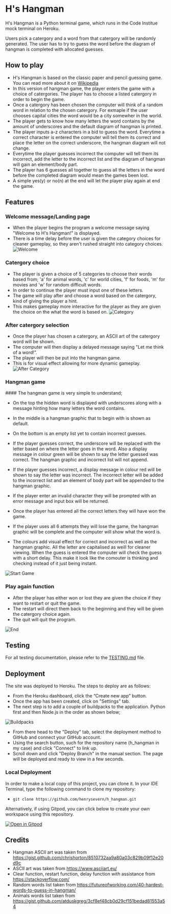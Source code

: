 # H's Hangman

H's Hangman is a Python terminal game, which runs in the Code Institue mock terminal on Heroku.

Users pick a catergory and a word from that catergory will be randomly generated. The user has to try to guess the word before the diagram of hangman is completed with allocated guesses.

## How to play 
- H's Hangman is based on the classic paper and pencil guessing game. You can read more about it on [Wikipedia](https://en.wikipedia.org/wiki/Hangman_(game))
- In this version of hangman game, the player enters the game with a choice of catergories. The player has to choose a listed catergory in order to begin the game.
- Once a catergory has been chosen the computer will think of a random word in relation to the chosen catergory. For exmaple if the user chooses capital cities the word would be a city somewher in the world.
- The player gets to know how many letters the word contains by the amount of underscores and the default diagram of hangman is printed.
- The player inputs a-z characters in a bid to guess the word. Everytime a correct character is entered the computer will tell them its correct and place the letter on the correct underscore, the hangman diagram will not change.
- Everytime the player guesses incorrect the computer will tell them its incorrect, add the letter to the incorrect list and the diagram of hangman will gain an element/body part.
- The player has 6 guesses all together to guess all the letters in the word before the completed diagram would mean the games been lost.
- A simple yes(y) or no(n) at the end will let the player play again at end the game.

## Features
### Welcome message/Landing page
- When the player begins the program a welcome message saying "Welcome to H's Hangman!" is displayed.
- There is a time delay before the user is given the category choices for cleaner gameplay, so they aren't rushed straight into category choices.
![Welcome](documentation/tests/welcome.png)

### Catergory choice 
- The player is given a choice of 5 categories to choose their words based from; 'a' for animal words, 'c' for world cities, 'f' for foods, 'm' for movies and 'w' for random difficult words.
- In order to continue the player must input one of these letters.
- The game will play after and choose a word based on the catergory, kind of giving the player a hint.
- This makes gameplay more interactive for the player as they are given the choice on the what the word is based on.
![Category](documentation/tests/catergory.png)


### After catergory selection
- Once the player has chosen a catergory, an ASCII art of the catergory word will be shown.
- The computer will then display a delayed message saying "Let me think of a word!".
- The player will then be put into the hangman game.
- This is for visual effect allowing for more dynamic gameplay. 
![After Category](documentation/tests/after.png)

### Hangman game
#### The hangman game is very simple to understand;
- On the top the hidden word is displayed with underscores along with a message hinting how many letters the word contains.
- In the middle is a hangman graphic that to begin with is shown as default.
- On the bottom is an empty list yet to contain incorrect guesses.

- If the player guesses correct, the underscore will be replaced with the letter based on where the letter goes in the word. Also a display message in colour green will be shown to say the letter guessed was correct. The hangman graphic and incorrect list will not append.
- If the player guesses incorrect, a display message in colour red will be shown to say the letter was incorrect. The incorrect letter will be added to the incorrect list and an element of body part will be appended to the hangman graphic. 
- If the player enter an invalid character they will be prompted with an error message and input box will be returned.

- Once the player has entered all the correct letters they will have won the game.
- If the player uses all 6 attempts they will lose the game, the hangman graphic will be complete and the computer will show what the word is.

- The colours add visual effect for correct and incorrect as well as the hangman graphic. All the letter are capitalised as weill for cleaner viewing. When the guess is entered the computer will check the guess with a short delay. This make it look like the comouter is thinking and checking instead of it just being instant.


![Start Game](documentation/tests/start-game.png)

### Play again function
- After the player has either won or lost they are given the choice if they want to restart or quit the game.
- The restart will direct them back to the beginning and they will be given the catergory choice again.
- The quit will quit the program.

![End](documentation/tests/end.png)


## Testing

For all testing documentation, please refer to the [TESTING.md](TESTING.md) file.

## Deployment

The site was deployed to Heroku. The steps to deploy are as follows: 
  - From the Heroku dashboard, click the “Create new app” button.
  - Once the app has been created, click on "Settings" tab.
  - The next step is to add a couple of buildpacks to the application. Python first and then Node.js in the order as shown below;

  ![Buildpacks](documentation/tests/buildpacks.png)
  - From there head to the "Deploy" tab, select the deployment method to GitHub and connect your GitHub account.
  - Using the search button, such for the repository name (h_hangman in my case) and click "Connect" to link up.
  - Scroll down and click "Deploy Branch" in the manual section. The page will be deployed and ready to view in a few seconds.

### Local Deployment

In order to make a local copy of this project, you can clone it. In your IDE Terminal, type the following command to clone my repository:

- `git clone https://github.com/henrysevern/h_hangman.git`

Alternatively, if using Gitpod, you can click below to create your own workspace using this repository.

[![Open in Gitpod](https://gitpod.io/button/open-in-gitpod.svg)](https://gitpod.io/#https://github.com/henrysevern/h_hangman)

  ## Credits 

  - Hangman ASCII art was taken from https://gist.github.com/chrishorton/8510732aa9a80a03c829b09f12e20d9c
  - ASCII art was taken from https://www.asciiart.eu/
  - Clear function, restart function, delay function with assistance from https://stackoverflow.com/
  - Random words list taken from https://futureofworking.com/40-hardest-words-to-guess-in-hangman/
  - Animals words list taken from https://gist.github.com/atduskgreg/3cf8ef48cb0d29cf151bedad81553a54


